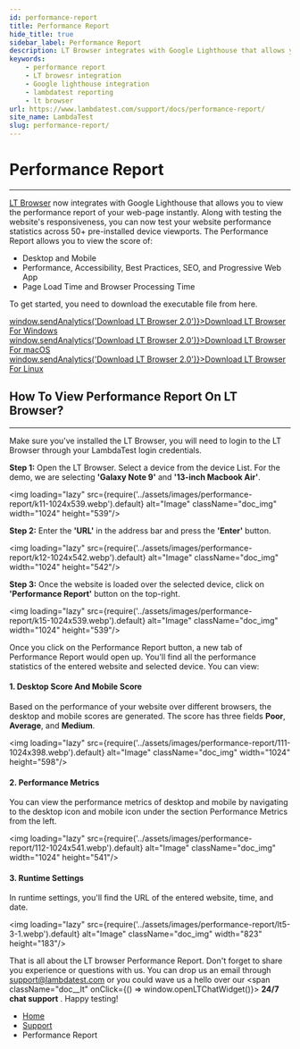 ```yaml
---
id: performance-report
title: Performance Report
hide_title: true
sidebar_label: Performance Report
description: LT Browser integrates with Google Lighthouse that allows you to view the performance report of your web-page instantly. Along with testing the website's responsiveness, you can now test your website performance statistics across 50+ pre-installed device viewports.
keywords:
    - performance report
    - LT browesr integration
    - Google lighthouse integration
    - lambdatest reporting
    - lt browser
url: https://www.lambdatest.com/support/docs/performance-report/
site_name: LambdaTest
slug: performance-report/
---
```


<script type="application/ld+json"
      dangerouslySetInnerHTML={{ __html: JSON.stringify({
       "@context": "https://schema.org",
        "@type": "BreadcrumbList",
        "itemListElement": [{
          "@type": "ListItem",
          "position": 1,
          "name": "LambdaTest",
          "item": "https://www.lambdatest.com"
        },{
          "@type": "ListItem",
          "position": 2,
          "name": "Support",
          "item": "https://www.lambdatest.com/support/docs/"
        },{
          "@type": "ListItem",
          "position": 3,
          "name": "Performance Report",
          "item": "https://www.lambdatest.com/support/docs/performance-report/"
        }]
      })
    }}
></script>

# Performance Report
***

[LT Browser](https://www.lambdatest.com/lt-browser) now integrates with Google Lighthouse that allows you to view the performance report of your web-page instantly. Along with testing the website's responsiveness, you can now test your website performance statistics across 50+ pre-installed device viewports. The Performance Report allows you to view the score of:

* Desktop and Mobile
* Performance, Accessibility, Best Practices, SEO, and Progressive Web App
* Page Load Time and Browser Processing Time

<div className="ytframe"> 
<div className="youtube" data-embed="8clqakSKI7Q">
    <div className="play-button"></div>
</div>
</div>

To get started, you need to download the executable file from here.

<div className="download_btn mb-10">
<a href="https://downloads.lambdatest.com/lt-browser/v2/LTBrowser.exe" onClick={() => window.sendAnalytics('Download LT Browser 2.0')}>Download LT Browser For Windows</a>
</div>   

<div className="download_btn mb-10">
<a href="https://downloads.lambdatest.com/lt-browser/v2/LTBrowser.dmg" onClick={() => window.sendAnalytics('Download LT Browser 2.0')}>Download LT Browser For macOS</a>
</div>

<div className="download_btn mb-10">
<a href="https://downloads.lambdatest.com/lt-browser/v2/LTBrowser.deb" onClick={() => window.sendAnalytics('Download LT Browser 2.0')}>Download LT Browser For Linux</a>
</div>

## How To View Performance Report On LT Browser?
***
Make sure you've installed the LT Browser, you will need to login to the LT Browser through your LambdaTest login credentials.

**Step 1:**  Open the LT Browser. Select a device from the device List. For the demo, we are selecting **'Galaxy Note 9'**  and **'13-inch Macbook Air'**.

<img loading="lazy" src={require('../assets/images/performance-report/k11-1024x539.webp').default} alt="Image"  className="doc_img" width="1024" height="539"/>

**Step 2:**  Enter the **'URL'**  in the address bar and press the **'Enter'**  button.

<img loading="lazy" src={require('../assets/images/performance-report/k12-1024x542.webp').default} alt="Image"  className="doc_img" width="1024" height="542"/>

**Step 3:**  Once the website is loaded over the selected device, click on **'Performance Report'**  button on the top-right.

<img loading="lazy" src={require('../assets/images/performance-report/k15-1024x539.webp').default} alt="Image"  className="doc_img" width="1024" height="539"/>

Once you click on the Performance Report button, a new tab of Performance Report would open up. You'll find all the performance statistics of the entered website and selected device. You can view:

#### 1. Desktop Score And Mobile Score
 
Based on the performance of your website over different browsers, the desktop and mobile scores are generated. The score has three fields **Poor**, **Average**, and **Medium**.

<img loading="lazy" src={require('../assets/images/performance-report/111-1024x398.webp').default} alt="Image"  className="doc_img" width="1024" height="598"/>

#### 2. Performance Metrics
 
You can view the performance metrics of desktop and mobile by navigating to the desktop icon and mobile icon under the section Performance Metrics from the left.

<img loading="lazy" src={require('../assets/images/performance-report/112-1024x541.webp').default} alt="Image"  className="doc_img" width="1024" height="541"/>

#### 3. Runtime Settings
 
In runtime settings, you'll find the URL of the entered website, time, and date.

<img loading="lazy" src={require('../assets/images/performance-report/lt5-3-1.webp').default} alt="Image"  className="doc_img" width="823" height="183"/>

That is all about the LT browser Performance Report. Don't forget to share you experience or questions with us. You can drop us an email through [support@lambdatest.com](mailto:support@lambdatest.com) or you could wave us a hello over our <span className="doc__lt" onClick={() => window.openLTChatWidget()}> **24/7 chat support** </span>. Happy testing!

<nav aria-label="breadcrumbs">
  <ul className="breadcrumbs">
    <li className="breadcrumbs__item">
      <a className="breadcrumbs__link" href="https://www.lambdatest.com">
        Home
      </a>
    </li>
    <li className="breadcrumbs__item">
      <a className="breadcrumbs__link" target="_self" href="https://www.lambdatest.com/support/docs/">
        Support
      </a>
    </li>
    <li className="breadcrumbs__item breadcrumbs__item--active">
      <span className="breadcrumbs__link">
        Performance Report
      </span>
    </li>
  </ul>
</nav>